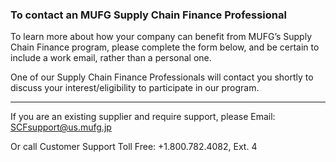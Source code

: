 ### To contact an MUFG Supply Chain Finance Professional

To learn more about how your company can benefit from MUFG’s Supply Chain Finance program, please complete the form below, and be certain to include a work email, rather than a personal one.

One of our Supply Chain Finance Professionals will contact you shortly to discuss your interest/eligibility to participate in our program.

---------
If you are an existing supplier and require support, please
Email: [SCFsupport@us.mufg.jp](mailto://SCFsupport@us.mufg.jp)

Or call
Customer Support Toll Free: +1.800.782.4082, Ext. 4